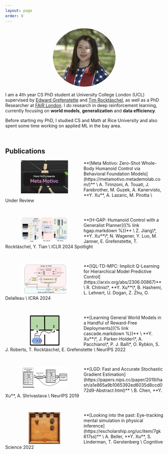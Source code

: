 ```yaml
---
layout: page
order: 0
---
```



<p align="center">
<img src="/images/yingchen.png" alt="Yingchen Xu" width="200" style="border-radius:50%"/>
</p>

I am a 4th year CS PhD student at University College London (UCL) supervised by [Edward Grefenstette](https://www.egrefen.com/) and [Tim Rocktäschel](https://rockt.github.io/), as well as a PhD Researcher at [FAIR London](https://ai.facebook.com/). I do research in deep reinforcement learning, currently focusing on **world models**, **generalization** and **data efficiency**.

Before starting my PhD, I studied CS and Math at Rice University and also spent some time working on applied ML in the bay area. 

&nbsp;
&nbsp;
&nbsp;

## Publications

<!-- :mortar_board:[Google Scholar Profile](https://scholar.google.com/citations?user=-CqyjXEAAAAJ&hl=en) -->

<img align="left" src="/images/metamotivo.png" width="150" height="105"  class="image" style="margin:0px 50px"/>
**[Meta Motivo: Zero-Shot Whole-Body Humanoid Control via Behavioral Foundation Models](https://metamotivo.metademolab.com/)** \
A. Tirinzoni, A. Touati, J. Farebrother, M. Guzek, A. Kanervisto, **Y. Xu**, A. Lazaric, M. Pirotta \
Under Review

&nbsp;

<img align="left" src="/images/hgap.jpg" width="150" height="80"  class="image" style="margin:0px 50px"/>
**[H-GAP: Humanoid Control with a Generalist Planner]({% link hgap.markdown %})** \
Z. Jiang\*, **Y. Xu**\*, N. Wagener, Y. Luo, M. Janner, E. Grefenstette, T. Rocktäschel, Y. Tian \
ICLR 2024 Spotlight

&nbsp;

<img align="left" src="/images/iql_tdmpc.png" width="150" height="100"  class="image" style="margin:0px 50px"/>
**[IQL-TD-MPC: Implicit Q-Learning for Hierarchical Model Predictive Control](https://arxiv.org/abs/2306.00867)** \
R. Chitnis\*, **Y. Xu**\*, B. Hashemi, L. Lehnert, U. Dogan, Z. Zhu, O. Delalleau \
ICRA 2024

&nbsp;

<img align="left" src="/images/CASCADE_motivation.jpg" width="100" height="100" class="image" style="margin:0px 75px"/>
**[Learning General World Models in a Handful of Reward-Free Deployments]({% link cascade.markdown %})** \
**Y. Xu**\*, J. Parker-Holder\*, A. Pacchiano\*, P. J. Ball\*, O. Rybkin, S. J. Roberts, T. Rocktäschel, E. Grefenstette \
NeurIPS 2022

&nbsp;

<img align="left" src="/images/lgd.png" width="150" height="70"  class="image" style="margin:0px 50px"/>
**[LGD: Fast and Accurate Stochastic Gradient Estimation](https://papers.nips.cc/paper/2019/hash/a1e865a9b1065392ed6035d8ccd072d9-Abstract.html)** \
B. Chen, **Y. Xu**, A. Shrivastava \
NeurIPS 2019

&nbsp;

<img align="left" src="/images/plinko.png" width="100" height="100" class="image" style="margin:0px 75px"/>
**[Looking into the past: Eye-tracking mental simulation in physical inference](https://escholarship.org/uc/item/7gk617ss)** \
A. Beller, **Y. Xu**, S. Linderman, T. Gerstenberg \
Cognitive Science 2022